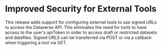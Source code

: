 # Improved Security for External Tools

This release adds support for configuring external tools to use signed URLs to access the Dataverse API. This eliminates the need for tools to have access to the user's apiToken in order to access draft or restricted datasets and datafiles. Signed URLS can be transferred via POST or via a callback when triggering a tool via GET.